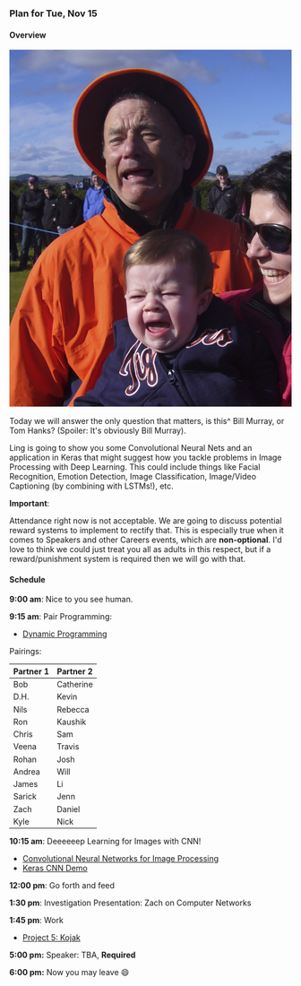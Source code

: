 ### Plan for Tue, Nov 15

#### Overview

<img src='bill-murray.jpg'/>

Today we will answer the only question that matters, is this^ Bill Murray, or Tom Hanks? (Spoiler: It's obviously Bill Murray).  

Ling is going to show you some Convolutional Neural Nets and an application in Keras that might suggest how you tackle problems in Image Processing with Deep Learning.  This could include things like Facial Recognition, Emotion Detection, Image Classification, Image/Video Captioning (by combining with LSTMs!), etc.

**Important**:

Attendance right now is not acceptable.  We are going to discuss potential reward systems to implement to rectify that.  This is especially true when it comes to Speakers and other Careers events, which are **non-optional**.  I'd love to think we could just treat you all as adults in this respect, but if a reward/punishment system is required then we will go with that.

#### Schedule

**9:00 am**: Nice to you see human.

**9:15 am**: Pair Programming:  
  * [Dynamic Programming](pair-routes.md)   

Pairings:  

| Partner 1 | Partner 2 |
|------|-----|
| Bob | Catherine |
| D.H. | Kevin |
| Nils | Rebecca |
| Ron | Kaushik |
| Chris | Sam |
| Veena | Travis |
| Rohan | Josh |
| Andrea | Will |
| James | Li |
| Sarick | Jenn |
| Zach | Daniel |
| Kyle | Nick |

**10:15 am**: Deeeeeep Learning for Images with CNN!
* [Convolutional Neural Networks for Image Processing](dl_image.pdf)
* [Keras CNN Demo](keras-vgg16.ipynb)

**12:00 pm**: Go forth and feed

**1:30 pm**: Investigation Presentation: Zach on Computer Networks

**1:45 pm**: Work
* [Project 5: Kojak](/projects/05-kojak)

**5:00 pm:** Speaker: TBA, **Required**

**6:00 pm:** Now you may leave :smile:
